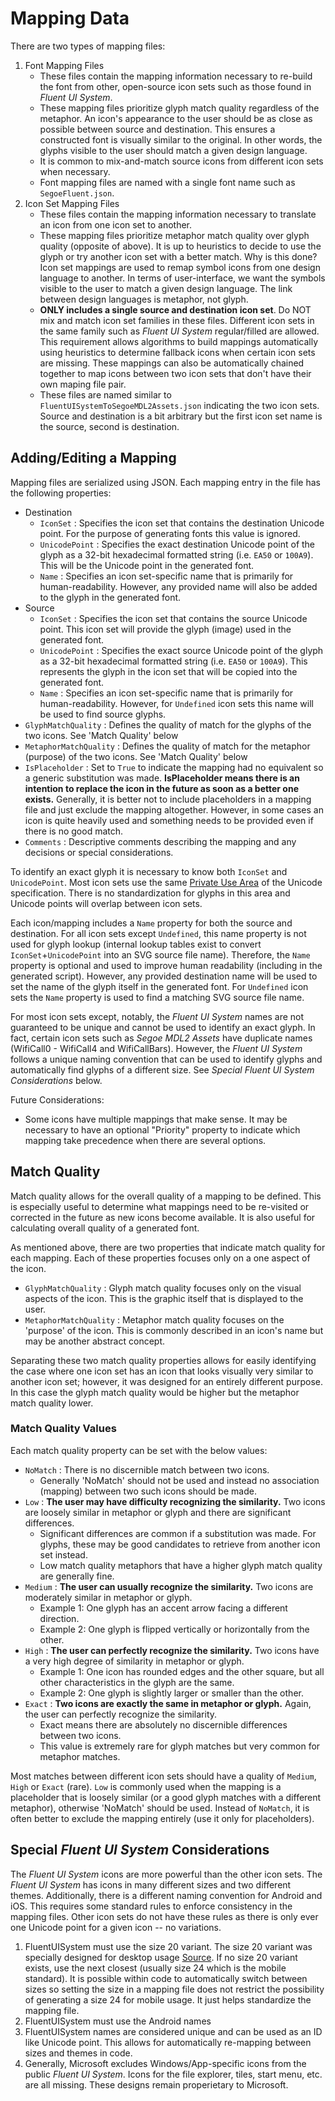 # Mapping Data

There are two types of mapping files:

 1. Font Mapping Files
    * These files contain the mapping information necessary to re-build the font from other, open-source icon sets such as those found in *Fluent UI System*.
	* These mapping files prioritize glyph match quality regardless of the metaphor. An icon's appearance to the user should be as close as possible between source and destination. This ensures a constructed font is visually similar to the original. In other words, the glyphs visible to the user should match a given design language.
	* It is common to mix-and-match source icons from different icon sets when necessary.
    * Font mapping files are named with a single font name such as `SegoeFluent.json`.  
 2. Icon Set Mapping Files
    * These files contain the mapping information necessary to translate an icon from one icon set to another.
    * These mapping files prioritize metaphor match quality over glyph quality (opposite of above). It is up to heuristics to decide to use the glyph or try another icon set with a better match. Why is this done? Icon set mappings are used to remap symbol icons from one design language to another. In terms of user-interface, we want the symbols visible to the user to match a given design language. The link between design languages is metaphor, not glyph.
    * **ONLY includes a single source and destination icon set**. Do NOT mix and match icon set families in these files. Different icon sets in the same family such as *Fluent UI System* regular/filled are allowed. This requirement allows algorithms to build mappings automatically using heuristics to determine fallback icons when certain icon sets are missing. These mappings can also be automatically chained together to map icons between two icon sets that don't have their own maping file pair. 
    * These files are named similar to `FluentUISystemToSegoeMDL2Assets.json` indicating the two icon sets. Source and destination is a bit arbitrary but the first icon set name is the source, second is destination.

## Adding/Editing a Mapping

Mapping files are serialized using JSON. Each mapping entry in the file has the following properties:

 * Destination
   * `IconSet` : Specifies the icon set that contains the destination Unicode point. For the purpose of generating fonts this value is ignored.
   * `UnicodePoint` : Specifies the exact destination Unicode point of the glyph as a 32-bit hexadecimal formatted string (i.e. `EA50` or `100A9`). This will be the Unicode point in the generated font.
   * `Name` : Specifies an icon set-specific name that is primarily for human-readability. However, any provided name will also be added to the glyph in the generated font.
 * Source
   * `IconSet` : Specifies the icon set that contains the source Unicode point. This icon set will provide the glyph (image) used in the generated font.
   * `UnicodePoint` : Specifies the exact source Unicode point of the glyph as a 32-bit hexadecimal formatted string (i.e. `EA50` or `100A9`). This represents the glyph in the icon set that will be copied into the generated font.
   * `Name` : Specifies an icon set-specific name that is primarily for human-readability. However, for `Undefined` icon sets this name will be used to find source glyphs.
 * `GlyphMatchQuality` : Defines the quality of match for the glyphs of the two icons. See 'Match Quality' below
 * `MetaphorMatchQuality` : Defines the quality of match for the metaphor (purpose) of the two icons. See 'Match Quality' below
 * `IsPlaceholder` : Set to `True` to indicate the mapping had no equivalent so a generic substitution was made. **IsPlaceholder means there is an intention to replace the icon in the future as soon as a better one exists.** Generally, it is better not to include placeholders in a mapping file and just exclude the mapping altogether. However, in some cases an icon is quite heavily used and something needs to be provided even if there is no good match.
 * `Comments` : Descriptive comments describing the mapping and any decisions or special considerations.

To identify an exact glyph it is necessary to know both `IconSet` and `UnicodePoint`. Most icon sets use the same [Private Use Area](https://en.wikipedia.org/wiki/Private_Use_Areas) of the Unicode specification. There is no standardization for glyphs in this area and Unicode points will overlap between icon sets.

Each icon/mapping includes a `Name` property for both the source and destination. For all icon sets except `Undefined`, this name property is not used for glyph lookup (internal lookup tables exist to convert `IconSet`+`UnicodePoint` into an SVG source file name). Therefore, the `Name` property is optional and used to improve human readability (including in the generated script). However, any provided destination name will be used to set the name of the glyph itself in the generated font. For `Undefined` icon sets the `Name` property is used to find a matching SVG source file name.

For most icon sets except, notably, the *Fluent UI System* names are not guaranteed to be unique and cannot be used to identify an exact glyph. In fact, certain icon sets such as *Segoe MDL2 Assets* have duplicate names (WifiCall0 - WifiCall4 and WifiCallBars). However, the *Fluent UI System* follows a unique naming convention that can be used to identify glyphs and automatically find glyphs of a different size. See *Special *Fluent UI System* Considerations* below.

Future Considerations:
 * Some icons have multiple mappings that make sense. It may be necessary to have an optional "Priority" property to indicate which mapping take precedence when there are several options.

## Match Quality

Match quality allows for the overall quality of a mapping to be defined. This is especially useful to determine what mappings need to be re-visited or corrected in the future as new icons become available. It is also useful for calculating overall quality of a generated font.

As mentioned above, there are two properties that indicate match quality for each mapping. Each of these properties focuses only on a one aspect of the icon.

 * `GlyphMatchQuality` : Glyph match quality focuses only on the visual aspects of the icon. This is the graphic itself that is displayed to the user.
 * `MetaphorMatchQuality` : Metaphor match quality focuses on the 'purpose' of the icon. This is commonly described in an icon's name but may be another abstract concept.

Separating these two match quality properties allows for easily identifying the case where one icon set has an icon that looks visually very similar to another icon set; however, it was designed for an entirely different purpose. In this case the glyph match quality would be higher but the metaphor match quality lower.

### Match Quality Values

Each match quality property can be set with the below values:

 * `NoMatch` :  There is no discernible match between two icons.
   * Generally 'NoMatch' should not be used and instead no association (mapping) between two such icons should be made.
 * `Low` : **The user may have difficulty recognizing the similarity.** Two icons are loosely similar in metaphor or glyph and there are significant differences.
   * Significant differences are common if a substitution was made. For glyphs, these may be good candidates to retrieve from another icon set instead.
   * Low match quality metaphors that have a higher glyph match quality are generally fine.
 * `Medium` : **The user can usually recognize the similarity.** Two icons are moderately similar in metaphor or glyph.
   * Example 1: One glyph has an accent arrow facing a different direction.
   * Example 2: One glyph is flipped vertically or horizontally from the other.
 * `High` : **The user can perfectly recognize the similarity.** Two icons have a very high degree of similarity in metaphor or glyph.
   * Example 1: One icon has rounded edges and the other square, but all other characteristics in the glyph are the same.
   * Example 2: One glyph is slightly larger or smaller than the other.
 * `Exact` : **Two icons are exactly the same in metaphor or glyph.** Again, the user can perfectly recognize the similarity.
   * Exact means there are absolutely no discernible differences between two icons.
   * This value is extremely rare for glyph matches but very common for metaphor matches.

Most matches between different icon sets should have a quality of `Medium`, `High` or `Exact` (rare). `Low` is commonly used when the mapping is a placeholder that is loosely similar (or a good glyph matches with a different metaphor), otherwise 'NoMatch' should be used. Instead of `NoMatch`, it is often better to exclude the mapping entirely (use it only for placeholders).

## Special *Fluent UI System* Considerations

The *Fluent UI System* icons are more powerful than the other icon sets. The *Fluent UI System* has icons in many different sizes and two different themes. Additionally, there is a different naming convention for Android and iOS. This requires some standard rules to enforce consistency in the mapping files. Other icon sets do not have these rules as there is only ever one Unicode point for a given icon -- no variations.

 1. FluentUISystem must use the size 20 variant. The size 20 variant was specially designed for desktop usage [Source](https://michaelwe.st/work/fluent-icons/). If no size 20 variant exists, use the next closest (usually size 24 which is the mobile standard). It is possible within code to automatically switch between sizes so setting the size in a mapping file does not restrict the possibility of generating a size 24 for mobile usage. It just helps standardize the mapping file.
 1. FluentUISystem must use the Android names
 1. FluentUISystem names are considered unique and can be used as an ID like Unicode point. This allows for automatically re-mapping between sizes and themes in code.
 1. Generally, Microsoft excludes Windows/App-specific icons from the public *Fluent UI System*. Icons for the file explorer, tiles, start menu, etc. are all missing. These designs remain properietary to Microsoft.
